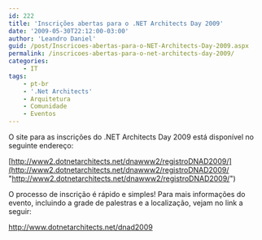 ```yaml
---
id: 222
title: 'Inscrições abertas para o .NET Architects Day 2009'
date: '2009-05-30T22:12:00-03:00'
author: 'Leandro Daniel'
guid: /post/Inscricoes-abertas-para-o-NET-Architects-Day-2009.aspx
permalink: /inscricoes-abertas-para-o-net-architects-day-2009/
categories:
    - IT
tags:
    - pt-br
    - '.Net Architects'
    - Arquitetura
    - Comunidade
    - Eventos
---
```


O site para as inscrições do .NET Architects Day 2009 está disponível no seguinte endereço:

[http://www2.dotnetarchitects.net/dnawww2/registroDNAD2009/](http://www2.dotnetarchitects.net/dnawww2/registroDNAD2009/ "http://www2.dotnetarchitects.net/dnawww2/registroDNAD2009/")

O processo de inscrição é rápido e simples! Para mais informações do evento, incluindo a grade de palestras e a localização, vejam no link a seguir:

<http://www.dotnetarchitects.net/dnad2009>
